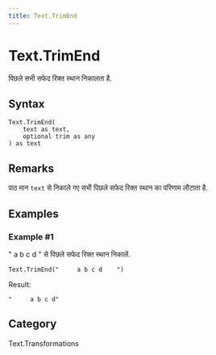 ```yaml
---
title: Text.TrimEnd
---
```


# Text.TrimEnd


पिछले सभी सफेद रिक्त स्थान निकालता है.


## Syntax

```powerquery
Text.TrimEnd(
    text as text,
    optional trim as any
) as text
```


## Remarks

पाठ मान <code>text</code> से निकाले गए सभी पिछले सफेद रिक्त स्थान का परिणाम लौटाता है.


## Examples

### Example #1 
&#34;     a b c d    &#34; से पिछले सफेद रिक्त स्थान निकालें.
```powerquery
Text.TrimEnd("     a b c d    ")
```

Result: 
```powerquery
"     a b c d"
```




## Category
Text.Transformations
